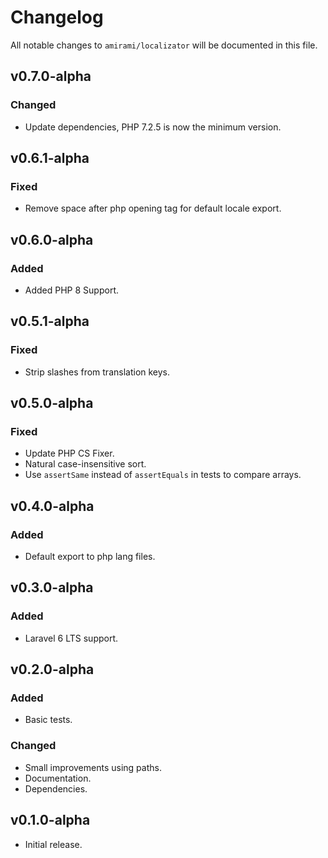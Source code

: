 # Changelog

All notable changes to `amirami/localizator` will be documented in this file.

## v0.7.0-alpha

### Changed

- Update dependencies, PHP 7.2.5 is now the minimum version.

## v0.6.1-alpha

### Fixed

- Remove space after php opening tag for default locale export.

## v0.6.0-alpha

### Added

- Added PHP 8 Support.

## v0.5.1-alpha

### Fixed

- Strip slashes from translation keys.

## v0.5.0-alpha

### Fixed

- Update PHP CS Fixer.
- Natural case-insensitive sort.
- Use `assertSame` instead of `assertEquals` in tests to compare arrays.

## v0.4.0-alpha

### Added

- Default export to php lang files.

## v0.3.0-alpha

### Added
- Laravel 6 LTS support.

## v0.2.0-alpha

### Added
- Basic tests.

### Changed
- Small improvements using paths.
- Documentation.
- Dependencies.

## v0.1.0-alpha

- Initial release.
